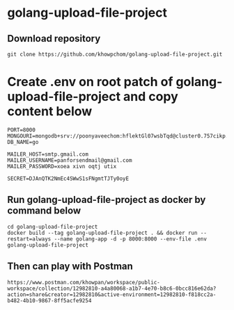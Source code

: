 # golang-upload-file-project

## Download repository

```
git clone https://github.com/khowpchom/golang-upload-file-project.git
```

# Create .env on root patch of golang-upload-file-project and copy content below
```
PORT=8000
MONGOURI=mongodb+srv://poonyaveechom:hflektGl07wsbTqd@cluster0.757cikp.mongodb.net
DB_NAME=go

MAILER_HOST=smtp.gmail.com
MAILER_USERNAME=panforsendmail@gmail.com
MAILER_PASSWORD=xoea xivn oqtj utix

SECRET=DJAnQTK2NmEc4SWwS1sFNgmtTJTy0oyE
```


## Run golang-upload-file-project as docker by command below

```
cd golang-upload-file-project
docker build --tag golang-upload-file-project . && docker run --restart=always --name golang-app -d -p 8000:8000 --env-file .env golang-upload-file-project
```

## Then can play with Postman
```
https://www.postman.com/khowpan/workspace/public-workspace/collection/12982810-a4a80068-a1b7-4e70-b8c6-0bcc816e62da?action=share&creator=12982810&active-environment=12982810-f818cc2a-b482-4b10-9867-8ff5acfe9254
```